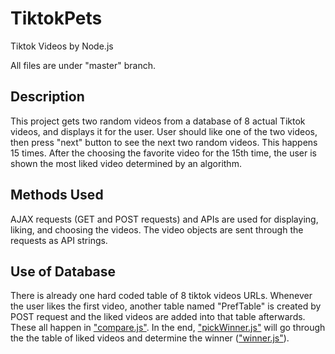 # TiktokPets
Tiktok Videos by Node.js


All files are under "master" branch.


## **Description**

This project gets two random videos from a database of 8 actual Tiktok videos, and displays it for the user. User should like one of the two videos, then press "next" button to see the next two random videos. This happens 15 times. After the choosing the favorite video for the 15th time, the user is shown the most liked video determined by an algorithm. 


## **Methods Used**

AJAX requests (GET and POST requests) and APIs are used for displaying, liking, and choosing the videos. The video objects are sent through the requests as API strings.


## **Use of Database**

There is already one hard coded table of 8 tiktok videos URLs. Whenever the user likes the first video, another table named "PrefTable" is created by POST request and the liked videos are added into that table afterwards. These all happen in ["compare.js"](../master/public/compare.js). In the end, ["pickWinner.js"](../master/pickWinner.js) will go through the the table of liked videos and determine the winner (["winner.js"](../master/public/winner.js)).
